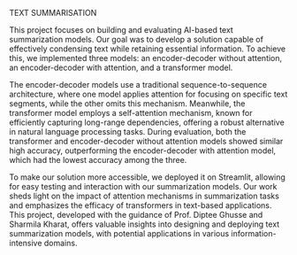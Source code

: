 TEXT SUMMARISATION 


This project focuses on building and evaluating AI-based text summarization models. Our goal was to develop a solution capable of effectively condensing text while retaining essential information. To achieve this, we implemented three models: an encoder-decoder without attention, an encoder-decoder with attention, and a transformer model.

The encoder-decoder models use a traditional sequence-to-sequence architecture, where one model applies attention for focusing on specific text segments, while the other omits this mechanism. Meanwhile, the transformer model employs a self-attention mechanism, known for efficiently capturing long-range dependencies, offering a robust alternative in natural language processing tasks. During evaluation, both the transformer and encoder-decoder without attention models showed similar high accuracy, outperforming the encoder-decoder with attention model, which had the lowest accuracy among the three.

To make our solution more accessible, we deployed it on Streamlit, allowing for easy testing and interaction with our summarization models. Our work sheds light on the impact of attention mechanisms in summarization tasks and emphasizes the efficacy of transformers in text-based applications. This project, developed with the guidance of Prof. Diptee Ghusse and Sharmila Kharat, offers valuable insights into designing and deploying text summarization models, with potential applications in various information-intensive domains.
